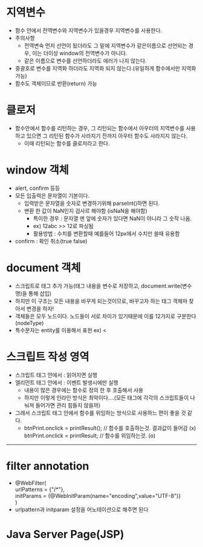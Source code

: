 # 지역변수
  - 함수 안에서 전역변수와 지역변수가 있을경우 지역변수를 사용한다.
  - 주의사항
    - 전역변숙 먼저 선언이 됬더라도 그 밑에 지역변수가 같은이름으로 선언되는 경우, 이는 더이상 window의 전역변수가 아니다.
    - 같은 이름으로 변수를 선언하더라도 에러가 나지 않는다.
  - 중괄호로 변수를 지역화 하더라도 지역화 되지 않는다.(유일하게 함수에서만 지역화 가능)
  - 함수도 객체이므로 반환(return) 가능
# 클로저
  - 함수안에서 함수를 리턴하는 경우, 그 리턴되는 함수에서 아우터의 지역변수를 사용하고 있으면 그 리턴된 함수가 사라지기 전까지 아우터 함수도 사라지지 않는다.
    - 이때 리턴되는 함수를 클로저라고 한다.
# window 객체
  - alert, confirm 등등
  - 모든 입출력은 문자열이 기본이다.
    - 입력받은 문자열을 숫자로 변경하기위해 parseInt()하면 된다.
    - 변환 한 값이 NaN인지 검사르 해야함 (isNaN을 해야함) 
      - 특이한 경우 : 문자열 맨 앞에 숫자가 있다면 NaN이 아니라 그 숫작 나옴.
      - ex) 12abc >> 12로 파싱됨
      - 활용방법 : 수치를 변환할때 예를들어 12px에서 수치만 쓸때 유용함
  - confirm : 확인 취소(true false)
# document 객체
  - 스크립트로 태그 추가 가능(태그 내용을 변수로 저장하고, document.write(변수명)을 통해 삽입)
  - 하지만 이 구조는 모든 내용을 바꾸게 되는것이므로, 바꾸고자 하는 태그 객체마 찾아서 변경을 하자!
  - 객체들은 모두 노드이다. 노드들이 서로 차이가 있기때문에 이를 12가지로 구분한다(nodeType)
  - 특수문자는 entity를 이용해서 표현 ex) &lt;
# 스크립트 작성 영역
  - 스크립트 태그 안에서 : 읽어지면 실행
  - 엘리먼트 태그 안에서 : 이벤트 발생시에만 실행
    - 내용이 많은 경우에는 함수로 정의 한 후 호출해서 사용
    - 하지만 이렇게 인라인 방식은 최악이다....(모든 태그에 각각의 스크립트들이 나눠져 들어가면 관리 힘들지 않을까)
  - 그래서 스크립트 태그 안에서 함수를 위임하는 방식으로 사용하느 편이 좋을 것 같다.
    - btnPrint.onclick = printResult(); // 함수를 호출하는것. 결과값이 들어감 (x)  
      btnPrint.onclick = printResult; // 함수를 위임하는것. (o)
---
# filter annotation
  - @WebFilter(  
		  urlPatterns = {"/*"},  
		  initParams = {@WebInitParam(name="encoding",value="UTF-8")}  
    )
  - urlpattern과 initparam 설정을 어노테이션으로 해주면 된다
# Java Server Page(JSP)
